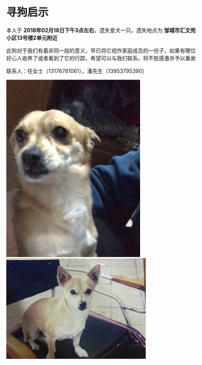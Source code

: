 # 寻狗启示

本人于 **2018年02月18日下午3点左右**，遗失爱犬一只。遗失地点为 **邹城市汇文苑小区13号楼2单元附近**

此狗对于我们有着非同一般的意义，早已将它视作家庭成员的一份子，如果有哪位好心人收养了或者看到了它的行踪，希望可以与我们联系，将不胜感激并予以重谢

联系人：任女士（13176781061），潘先生（13953795390）

![images](/dog7.png "照片")
![images](/dog9.png "照片")
